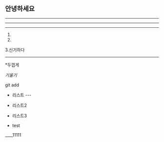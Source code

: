 ## 안녕하세요  
---
---
---
1.
2.
3.신기하다

---
*두껍게

*기울기*


git add

- 리스트 ---

- 리스트2
- 리스트3

- test


____11111





